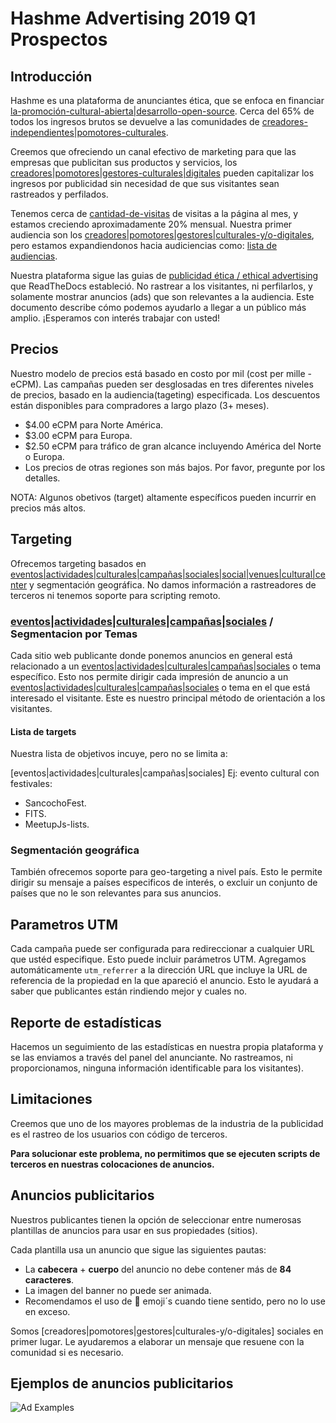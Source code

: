 # Hashme Advertising 2019 Q1 Prospectos

## Introducción

Hashme es una plataforma de anunciantes ética, que se enfoca en financiar [la-promoción-cultural-abierta|desarrollo-open-source](actividad-o-proyecto-a-financiar|). Cerca del 65% de todos los ingresos brutos se devuelve a las comunidades de [creadores-independientes|pomotores-culturales](audiencias-y-palabras-clave).

Creemos que ofreciendo un canal efectivo de marketing para que las empresas que publicitan sus productos y servicios, los [creadores|pomotores|gestores-culturales|digitales](audiencias-y-palabras-clave) pueden capitalizar los ingresos por publicidad sin necesidad de que sus visitantes sean rastreados y perfilados.

Tenemos cerca de [cantidad-de-visitas](indicador-objetivo-a-corto/largo-plazo) de visitas a la página al mes, y estamos creciendo aproximadamente 20% mensual. Nuestra primer audiencia son los [creadores|pomotores|gestores|culturales-y/o-digitales](audiencias-y-palabras-clave), pero estamos expandiendonos hacia audiciencias como: [lista de audiencias](audiencias-y-palabras-clave).

Nuestra plataforma sigue las guias de [publicidad ética / ethical advertising](link-a-read-the-docs) que ReadTheDocs estableció. No rastrear a los visitantes, ni perfilarlos, y solamente mostrar anuncios (ads) que son relevantes a la audiencia. Este documento describe cómo podemos ayudarlo a llegar a un público más amplio. ¡Esperamos con interés trabajar con usted!

## Precios

Nuestro modelo de precios está basado en costo por mil (cost per mille - eCPM). Las campañas pueden ser desglosadas en tres diferentes niveles de precios, basado en la audiencia(tageting) especificada. Los descuentos están disponibles para compradores a largo plazo (3+ meses).

* $4.00 eCPM para Norte América.
* $3.00 eCPM para Europa.
* $2.50 eCPM para tráfico de gran alcance incluyendo América del Norte o  Europa.
* Los precios de otras regiones son más bajos. Por favor, pregunte por los detalles.

NOTA: Algunos obetivos (target) altamente específicos pueden incurrir en precios más altos.

## Targeting

Ofrecemos targeting basados en [eventos|actividades|culturales|campañas|sociales|social|venues|cultural|center](palabras-clave) y segmentación geográfica. No damos información a rastreadores de terceros ni tenemos soporte para scripting remoto.

### [eventos|actividades|culturales|campañas|sociales]() / Segmentacion por Temas

Cada sitio web publicante donde ponemos anuncios en general está relacionado a un [eventos|actividades|culturales|campañas|sociales](audiencias-y-palabras-clave) o tema específico. Esto nos permite dirigir cada impresión de anuncio a un [eventos|actividades|culturales|campañas|sociales](audiencias-y-palabras-clave) o tema en el que está interesado el visitante. Este es nuestro principal método de orientación a los visitantes.

#### Lista de targets

Nuestra lista de objetivos incuye, pero no se limita a:

[eventos|actividades|culturales|campañas|sociales]
Ej: evento cultural con festivales: 

* SancochoFest.
* FITS.
* MeetupJs-lists.

### Segmentación geográfica

También ofrecemos soporte para geo-targeting a nivel país. Esto le permite dirigir su mensaje a países especificos de interés, o excluir un conjunto de países que no le son relevantes para sus anuncios.

## Parametros UTM

Cada campaña puede ser configurada para redireccionar a cualquier URL que ustéd especifique. Esto puede incluir parámetros UTM. Agregamos automáticamente `utm_referrer` a la dirección URL que incluye la URL de referencia de la propiedad en la que apareció el anuncio. Esto le ayudará a saber que publicantes están rindiendo mejor y cuales no. 

## Reporte de estadísticas

Hacemos un seguimiento de las estadísticas en nuestra propia plataforma y se las enviamos a través del panel del anunciante. No rastreamos, ni proporcionamos, ninguna información identificable para los visitantes).

## Limitaciones

Creemos que uno de los mayores problemas de la industria de la publicidad es el rastreo de los usuarios con código de terceros.

**Para solucionar este problema, no permitimos que se ejecuten scripts de terceros en nuestras colocaciones de anuncios.**

## Anuncios publicitarios

Nuestros publicantes tienen la opción de seleccionar entre numerosas plantillas de anuncios para usar en sus propiedades (sitios).

Cada plantilla usa un anuncio que sigue las siguientes pautas:

* La **cabecera** + **cuerpo** del anuncio no debe contener más de **84 caracteres**.
* La imagen del banner no puede ser animada.
* Recomendamos el uso de 👋 emoji´s cuando tiene sentido, pero no lo use en exceso.

Somos [creadores|pomotores|gestores|culturales-y/o-digitales] sociales en primer lugar. Le ayudaremos a elaborar un mensaje que resuene con la comunidad si es necesario.

## Ejemplos de anuncios publicitarios

![Ad Examples](http://hashme.io.s3.amazonaws.com/assets/ad-examples.png)
